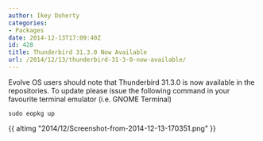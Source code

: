 ```yaml
---
author: Ikey Doherty
categories:
- Packages
date: 2014-12-13T17:09:40Z
id: 428
title: Thunderbird 31.3.0 Now Available
url: /2014/12/13/thunderbird-31-3-0-now-available/
---
```


Evolve OS users should note that Thunderbird 31.3.0 is now available in the repositories. To update please issue the following command in your favourite terminal 
emulator (i.e. GNOME Terminal)

```
sudo eopkg up
```

{{ altimg "2014/12/Screenshot-from-2014-12-13-170351.png" }}